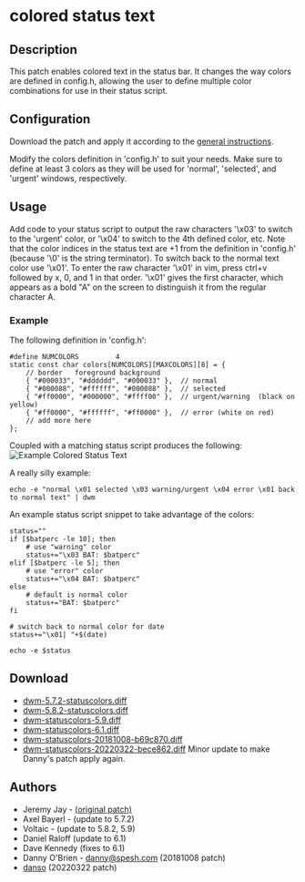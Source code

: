 colored status text
===================

Description
-----------
This patch enables colored text in the status bar. It changes the way colors
are defined in config.h, allowing the user to define multiple color
combinations for use in their status script.

Configuration
-------------
Download the patch and apply it according to the [general instructions](../).

Modify the colors definition in 'config.h' to suit your needs. Make sure to
define at least 3 colors as they will be used for 'normal', 'selected', and
'urgent' windows, respectively.

Usage
-----
Add code to your status script to output the raw characters '\x03' to switch to
the 'urgent' color, or '\x04' to switch to the 4th defined color, etc. Note
that the color indices in the status text are +1 from the definition in
'config.h' (because '\0' is the string terminator). To switch back to the
normal text color use '\x01'. To enter the raw character '\x01' in vim, press
ctrl+v followed by x, 0, and 1 in that order. '\x01' gives the first character,
which appears as a bold "A" on the screen to distinguish it from the regular
character A.

### Example

The following definition in 'config.h':

	#define NUMCOLORS         4
	static const char colors[NUMCOLORS][MAXCOLORS][8] = {
		// border   foreground background
		{ "#000033", "#dddddd", "#000033" },  // normal
		{ "#000088", "#ffffff", "#000088" },  // selected
		{ "#ff0000", "#000000", "#ffff00" },  // urgent/warning  (black on yellow)
		{ "#ff0000", "#ffffff", "#ff0000" },  // error (white on red)
		// add more here
	};

Coupled with a matching status script produces the following: ![Example Colored
Status Text](statuscolors.png)

A really silly example:

	echo -e "normal \x01 selected \x03 warning/urgent \x04 error \x01 back to normal text" | dwm

An example status script snippet to take advantage of the colors:

	status=""
	if [$batperc -le 10]; then
		# use "warning" color
		status+="\x03 BAT: $batperc"
	elif [$batperc -le 5]; then
		# use "error" color
		status+="\x04 BAT: $batperc"
	else
		# default is normal color
		status+="BAT: $batperc"
	fi

	# switch back to normal color for date
	status+="\x01| "+$(date)

	echo -e $status

Download
--------
* [dwm-5.7.2-statuscolors.diff](dwm-5.7.2-statuscolors.diff)
* [dwm-5.8.2-statuscolors.diff](dwm-5.8.2-statuscolors.diff)
* [dwm-statuscolors-5.9.diff](dwm-statuscolors-5.9.diff)
* [dwm-statuscolors-6.1.diff](dwm-statuscolors-6.1.diff)
* [dwm-statuscolors-20181008-b69c870.diff](dwm-statuscolors-20181008-b69c870.diff)
* [dwm-statuscolors-20220322-bece862.diff](dwm-statuscolors-20220322-bece862.diff)
Minor update to make Danny's patch apply again.

Authors
-------
* Jeremy Jay - [(original patch)](//lists.suckless.org/dwm/0812/7023.html)
* Axel Bayerl - (update to 5.7.2)
* Voltaic - (update to 5.8.2, 5.9)
* Daniel Raloff (update to 6.1)
* Dave Kennedy (fixes to 6.1)
* Danny O'Brien - [danny@spesh.com](mailto:danny@spesh.com) (20181008 patch)
* [danso](https://danso.ca) (20220322 patch)
